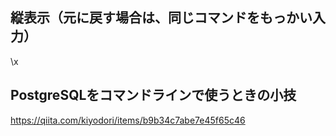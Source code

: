 ## 縦表示（元に戻す場合は、同じコマンドをもっかい入力）
\x



## PostgreSQLをコマンドラインで使うときの小技
https://qiita.com/kiyodori/items/b9b34c7abe7e45f65c46
